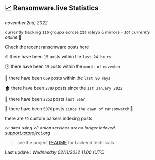 
## 📈 Ransomware.live Statistics
_november 2nd, 2022_

currently tracking `126` groups across `228` relays & mirrors - _`100` currently online_ 📡

Check the recent ransomware posts [here](https://www.ransomware.live/#/recentposts)


⏲ there have been `15` posts within the `last 24 hours`

🕓 there have been `15` posts within the `month of november`

📅 there have been `669` posts within the `last 90 days`

🏚 there have been `2790` posts since the `1st January 2022`

🚀 there have been `2252` posts `last year`

🦕 there have been `5076` posts `since the dawn of ransomwatch` 🐣

there are `59` custom parsers indexing posts

_`20` sites using v2 onion services are no longer indexed - [support.torproject.org](https://support.torproject.org/onionservices/v2-deprecation/)_

> see the project [README](https://github.com/jmousqueton/ransomwatch#readme) for backend technicals



Last update : _Wednesday 02/11/2022 11.00 (UTC)_

